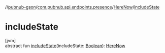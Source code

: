 //[pubnub-gson](../../../index.md)/[com.pubnub.api.endpoints.presence](../index.md)/[HereNow](index.md)/[includeState](include-state.md)

# includeState

[jvm]\
abstract fun [includeState](include-state.md)(includeState: [Boolean](https://kotlinlang.org/api/latest/jvm/stdlib/kotlin/-boolean/index.html)): [HereNow](index.md)
